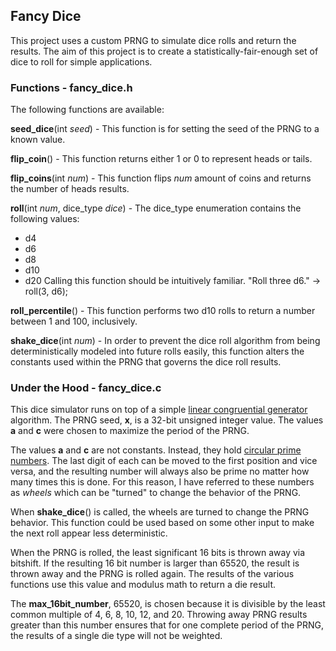 ## Fancy Dice

This project uses a custom PRNG to simulate dice rolls and return the results. The aim of this project is to create a statistically-fair-enough set of dice to roll for simple applications.

### Functions - fancy_dice.h

The following functions are available:

**seed_dice**(int *seed*) - This function is for setting the seed of the PRNG to a
known value.

**flip_coin**() - This function returns either 1 or 0 to represent heads or tails.

**flip_coins**(int *num*) - This function flips *num* amount of coins and returns the number of heads results.

**roll**(int *num*, dice_type *dice*) - The dice_type enumeration contains the following
values:
- d4
- d6
- d8
- d10
- d20
Calling this function should be intuitively familiar.
"Roll three d6." -> roll(3, d6);

**roll_percentile**() - This function performs two d10 rolls to return a number between 1 and 100, inclusively.

**shake_dice**(int *num*) - In order to prevent the dice roll algorithm from being deterministically modeled into future rolls easily, this function alters the constants used within the PRNG that governs the dice roll results.

### Under the Hood - fancy_dice.c

This dice simulator runs on top of a simple [linear congruential generator](https://en.wikipedia.org/wiki/Linear_congruential_generator) algorithm. The PRNG seed, **x**, is a 32-bit unsigned integer value. The values **a** and **c** were chosen to maximize the period of the PRNG.

The values **a** and **c** are not constants. Instead, they hold [circular prime numbers](https://en.wikipedia.org/wiki/Circular_prime). The last digit of each can be moved to the first position and vice versa, and the resulting number will always also be prime no matter how many times this is done. For this reason, I have referred to these numbers as *wheels* which can be "turned" to change the behavior of the PRNG.

When **shake_dice**() is called, the wheels are turned to change the PRNG behavior. This function could be used based on some other input to make the next roll appear less deterministic.

When the PRNG is rolled, the least significant 16 bits is thrown away via bitshift. If the resulting 16 bit number is larger than 65520, the result is thrown away and the PRNG is rolled again. The results of the various functions use this value and modulus math to return a die result.

The **max_16bit_number**, 65520, is chosen because it is divisible by the least common multiple of 4, 6, 8, 10, 12, and 20. Throwing away PRNG results greater than this number ensures that for one complete period of the PRNG, the results of a single die type will not be weighted.
